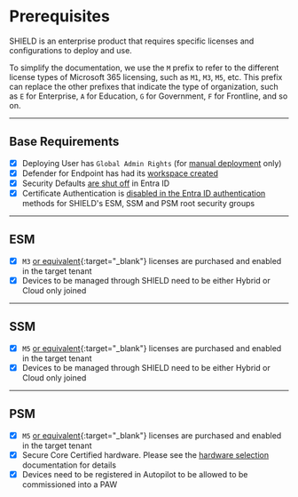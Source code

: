 # Prerequisites

SHIELD is an enterprise product that requires specific licenses and configurations to deploy and use.

To simplify the documentation, we use the `M` prefix to refer to the different license types of Microsoft 365 licensing, such as `M1`, `M3`, `M5`, etc. This prefix can replace the other prefixes that indicate the type of organization, such as `E` for Enterprise, `A` for Education, `G` for Government, `F` for Frontline, and so on.

---

## Base Requirements

- [X] Deploying User has `Global Admin Rights` (for [manual deployment](Deployment/Manual-Deployment.md) only)
- [X] Defender for Endpoint has had its [workspace created](Usage-Guide/Deploy-Core-Infrastructure/MDE-Enable.md)
- [X] Security Defaults [are shut off](https://learn.microsoft.com/en-us/azure/active-directory/fundamentals/concept-fundamentals-security-defaults#disabling-security-defaults) in Entra ID
- [X] Certificate Authentication is [disabled in the Entra ID authentication](https://learn.microsoft.com/en-us/azure/active-directory/authentication/how-to-certificate-based-authentication#step-2-enable-cba-on-the-tenant) methods for SHIELD's ESM, SSM and PSM root security groups

---

## ESM

- [X] `M3` [or equivalent](https://go.microsoft.com/fwlink/?linkid=2139145){:target="_blank"} licenses are purchased and enabled in the target tenant
- [X] Devices to be managed through SHIELD need to be either Hybrid or Cloud only joined

---

## SSM

- [X] `M5` [or equivalent](https://go.microsoft.com/fwlink/?linkid=2139145){:target="_blank"} licenses are purchased and enabled in the target tenant
- [X] Devices to be managed through SHIELD need to be either Hybrid or Cloud only joined

---

## PSM

- [X] `M5` [or equivalent](https://go.microsoft.com/fwlink/?linkid=2139145){:target="_blank"} licenses are purchased and enabled in the target tenant
- [X] Secure Core Certified hardware. Please see the [hardware selection](../Reference/Architecture/Hardware-Selection.md) documentation for details
- [X] Devices need to be registered in Autopilot to be allowed to be commissioned into a PAW
